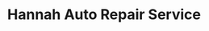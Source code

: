 ---
title: "Hannah Auto Repair Service"
url: /cobourg/hannah-auto-repair-service/
shop: car repair
---
